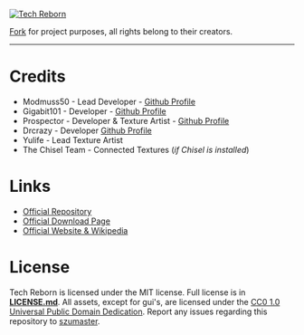 [![](https://i.imgur.com/m0y21EK.png "Tech Reborn")](https://github.com/techreborn/TechReborn/)

[Fork](https://github.com/TechReborn/TechReborn) for project purposes, all rights belong to their creators.

* * * * * * * * *

# Credits
- Modmuss50 - Lead Developer - [Github Profile](https://github.com/modmuss50)
- Gigabit101 - Developer - [Github Profile](https://github.com/Gigabit101)
- Prospector - Developer & Texture Artist - [Github Profile](https://github.com/Prospector)
- Drcrazy - Developer [Github Profile](https://github.com/drcrazy)
- Yulife - Lead Texture Artist
- The Chisel Team - Connected Textures (_if Chisel is installed_)

# Links
- [Official Repository](https://github.com/TechReborn/TechReborn)
- [Official Download Page](https://www.curseforge.com/minecraft/mc-mods/techreborn)
- [Official Website & Wikipedia](https://wiki.techreborn.ovh/doku.php)

# License
Tech Reborn is licensed under the MIT license. Full license is in [**LICENSE.md**](https://github.com/szumaster/techreborn/blob/main/LICENSE.md).
All assets, except for gui's, are licensed under the [CC0 1.0 Universal Public Domain Dedication](https://github.com/szumaster/techreborn/blob/main/LICENSE.md).
Report any issues regarding this repository to [szumaster](https://github.com/szumaster).
